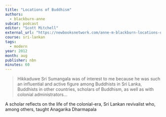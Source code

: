 ```yaml
---
title: "Locations of Buddhism"
authors:
  - blackburn-anne
subcat: podcast
editor: "Scott Mitchell"
external_url: "https://newbooksnetwork.com/anne-m-blackburn-locations-of-buddhism-colonialism-and-modernity-in-sri-lanka-the-university-of-chicago-press-2010"
course: sri-lankan
tags:
  - modern
year: 2012
month: aug
publisher: nbn
minutes: 60
---
```


> Hikkaduwe Sri Sumangala was of interest to me because he was such an influential and active figure among Buddhists in Sri Lanka, Buddhists in other countries, scholars of Buddhism, as well as with colonial administrators...

A scholar reflects on the life of the colonial-era, Sri Lankan revivalist who, among others, taught Anagarika Dharmapala 
